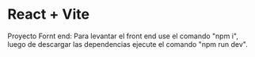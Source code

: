 # React + Vite

Proyecto Fornt end: 
Para levantar el front end use el comando "npm i", luego de descargar las dependencias ejecute el comando "npm run dev".